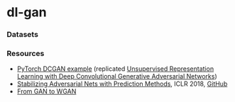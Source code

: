 # dl-gan

### Datasets


### Resources
* [PyTorch DCGAN example](https://github.com/pytorch/examples/tree/master/dcgan) (replicated [
Unsupervised Representation Learning with Deep Convolutional Generative Adversarial Networks](https://arxiv.org/abs/1511.06434))
* [Stabilizing Adversarial Nets with Prediction Methods](https://openreview.net/forum?id=Skj8Kag0Z&noteId=rkLymJTSf), ICLR 2018, [GitHub](https://github.com/sanghoon/prediction_gan)
* [From GAN to WGAN](https://lilianweng.github.io/lil-log/2017/08/20/from-GAN-to-WGAN.html)

